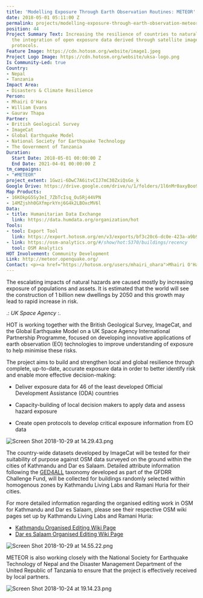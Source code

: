 ```yaml
---
title: 'Modelling Exposure Through Earth Observation Routines: METEOR'
date: 2018-05-01 05:11:00 Z
permalink: projects/modelling-exposure-through-earth-observation-meteor
position: 44
Project Summary Text: Increasing the resilience of countries to natural hazards through
  the integration of open exposure data derived through satellite imagery and open
  protocols.
Feature Image: https://cdn.hotosm.org/website/image1.jpeg
Project Logo Image: https://cdn.hotosm.org/website/uksa-logo.png
Is Community-Led: true
Country:
- Nepal
- Tanzania
Impact Area:
- Disasters & Climate Resilience
Person:
- Mhairi O'Hara
- William Evans
- Gaurav Thapa
Partner:
- British Geological Survey
- ImageCat
- Global Earthquake Model
- National Society for Earthquake Technology
- The Government of Tanzania
Duration:
  Start Date: 2018-05-01 00:00:00 Z
  End Date: 2021-04-01 00:00:00 Z
tm_campaigns:
- "#METEOR"
project_extent: 1Gwzi-6DwC7A6itvCIJ7mC30ZxiQsGo_k
Google Drive: https://drive.google.com/drive/u/1/folders/1l6nMr0axyBoo9rWWdI_E4CqLLjwmWAoD
Map Products:
- 16KOkpG5Sy3eI_7ZbTcIsq_Ou5Rj44VPN
- 14MZjshh0GXfmprkYnj6G4k2LBOxcMV6l
Data:
- title: Humanitarian Data Exchange
  link: https://data.humdata.org/organization/hot
Tools:
- tool: Export Tool
  link: https://export.hotosm.org/en/v3/exports/bf3c20c6-dc0e-423a-a9b9-97b53cd7a8da
- link: https://osm-analytics.org/#/show/hot:5370/buildings/recency
  tool: OSM Analytics
HOT Involvement: Community Development
Link: http://meteor.openquake.org/
Contact: <p><a href="https://hotosm.org/users/mhairi_ohara">Mhairi O'Hara</a></p>
---
```


The escalating impacts of natural hazards are caused mostly by increasing exposure of populations and assets. It is estimated that the world will see the construction of 1 billion new dwellings by 2050 and this growth may lead to rapid increase in risk.

.: *UK Space Agency* :.

HOT is working together with the British Geological Survey, ImageCat, and the Global Earthquake Model on a UK Space Agency International Partnership Programme, focused on developing innovative applications of earth observation (EO) technologies to improve understanding of exposure to help minimise these risks.

The project aims to build and strengthen local and global resilience through complete, up-to-date, accurate exposure data in order to better identify risk and enable more effective decision-making:

* Deliver exposure data for 46 of the least developed Official Development Assistance (ODA) countries

* Capacity-building of local decision makers to apply data and assess hazard exposure

* Create open protocols to develop critical exposure information from EO data

![Screen Shot 2018-10-29 at 14.29.43.png](https://cdn.hotosm.org/website/Screen+Shot+2018-10-29+at+14.29.43.png)

The country-wide datasets developed by ImageCat will be tested for their suitability of purpose against OSM data surveyed on the ground within the cities of Kathmandu and Dar es Salaam. Detailed attribute information following the [GED4ALL](https://wiki.openstreetmap.org/wiki/GED4ALL) taxonomy developed as part of the GFDRR Challenge Fund, will be collected for buildings randomly selected within homogenous zones by Kathmandu Living Labs and Ramani Huria for their cities.

For more detailed information regarding the organised editing work in OSM for Kathmandu and Dar es Salaam, please see their respective OSM wiki pages set up by Kathmandu Living Labs and Ramani Huria:

* [Kathmandu Organised Editing Wiki Page](https://wiki.openstreetmap.org/wiki/Directed_Edits/METEOR_Digitizing_Kathmandu) 
* [Dar es Salaam Organised Editing Wiki Page](https://wiki.openstreetmap.org/wiki/Meteor_project_in_Tanzania)

![Screen Shot 2018-10-29 at 14.55.22.png](https://cdn.hotosm.org/website/Screen+Shot+2018-10-29+at+14.55.22.png)

METEOR is also working closely with the National Society for Earthquake Technology of Nepal and the Disaster Management Department of the United Republic of Tanzania to ensure that the project is effectively received by local partners.

![Screen Shot 2018-10-24 at 19.14.23.png](https://cdn.hotosm.org/website/Screen+Shot+2018-10-24+at+19.14.23.png)